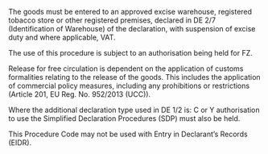 The goods must be entered to an approved excise warehouse, registered tobacco store or other registered premises, declared in DE 2/7 (Identification of Warehouse) of the declaration, with suspension of excise duty and where applicable, VAT.

The use of this procedure is subject to an authorisation being held for FZ.

Release for free circulation is dependent on the application of customs formalities relating to the release of the goods. This includes the application of commercial policy measures, including any prohibitions or restrictions (Article 201, EU Reg. No. 952/2013 (UCC)).

Where the additional declaration type used in DE 1/2 is: C or Y authorisation to use the Simplified Declaration Procedures (SDP) must also be held.

This Procedure Code may not be used with Entry in Declarant’s Records (EIDR).